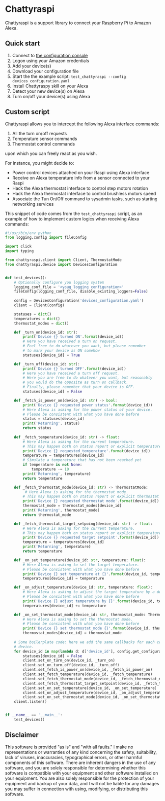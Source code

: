 # Chattyraspi
Chattyraspi is a support library to connect your Raspberry Pi to Amazon Alexa.

Quick start
-----
1. Connect to [the configuration console][1]
2. Logon using your Amazon credentials
3. Add your device(s)
4. Download your configuration file
5. Start the the example script:
   `test_chattyraspi --config devices_configuration.yaml`
6. Install Chattyraspy skill on your Alexa
7. Detect your new device(s) on Alexa
8. Turn on/off your device(s) using Alexa

Custom script
-------------
Chattyraspi allows you to intercept the following Alexa interface commands:

1. All the turn on/off requests
2. Temperature sensor commands
3. Thermostat control commands

upon which you can freely react as you wish.

For instance, you might decide to:

* Power control devices attached on your Raspi using Alexa interface
* Receive on Alexa temperature info from a sensor connected to your Raspi
* Hack the Alexa thermostat interface to control step motors rotation
* Hack the Alexa thermostat interface to control brushless motors speed
* Associate the Tun On/Off command to sysadmin tasks, such as starting networking services

This snippet of code comes from the `test_chattyraspi` script, 
as an example of how to implement custom logics when receiving Alexa commands:

```python
#!/usr/bin/env python
from logging.config import fileConfig

import click
import typing

from chattyraspi.client import Client, ThermostatMode
from chattyraspi.device import DevicesConfiguration


def test_devices():
    # Optionally configure you logging system
    logging_conf_file = '<youg logging configuration>'
    fileConfig(logging_conf_file, disable_existing_loggers=False)
    
    config = DevicesConfiguration('devices_configuration.yaml')
    client = Client(config)

    statuses = dict()
    temperatures = dict()
    thermostat_modes = dict()

    def _turn_on(device_id: str):
        print('Device {} turned ON'.format(device_id))
        # Here you have received a turn on request.
        # Feel free to do whatever you want, but please remember
        # to mark your device as ON somehow
        statuses[device_id] = True

    def _turn_off(device_id: str):
        print('Device {} turned OFF'.format(device_id))
        # Here you have received a turn off request.
        # Here you are free to do whatever you want, but reasonably
        # you would do the opposite as turn on callback.
        # Finally, please remember that your device is OFF.
        statuses[device_id] = False

    def _fetch_is_power_on(device_id: str) -> bool:
        print('Device {} requested power status'.format(device_id))
        # Here Alexa is asking for the power status of your device.
        # Please be consistent with what you have done before
        status = statuses[device_id]
        print('Returning', status)
        return status
    
    def _fetch_temperature(device_id: str) -> float:
        # Here Alexa is asking for the current temperature.
        # This may happen both on status report or explicit temperature request.
        print('Device {} requested temperature'.format(device_id))
        temperature = temperatures[device_id]
        # Simulate a temperature that has not been reached yet
        if temperature is not None:
            temperature -= 10
        print('Returning', temperature)
        return temperature

    def _fetch_thermostat_mode(device_id: str) -> ThermostatMode:
         # Here Alexa is asking for the thermostat mode.
        # This may happen both on status report or explicit thermostat mode request.
        print('Device {} requested thermostat mode'.format(device_id))
        thermostat_mode = thermostat_modes[device_id]
        print('Returning', thermostat_mode)
        return thermostat_mode

    def _fetch_thermostat_target_setpoing(device_id: str) -> float:
        # Here Alexa is asking for the current temperature.
        # This may happen both on status report or explicit temperature request.
        print('Device {} requested target setpoint'.format(device_id))
        temperature = temperatures[device_id]
        print('Returning', temperature)
        return temperature

    def _on_set_temperature(device_id: str, temperature: float):
        # Here Alexa is asking to set the target temperature.
        # Please be consistent with what you have done before
        print('Device {} set temperature at {}'.format(device_id, temperature))
        temperatures[device_id] = temperature

    def _on_adjust_temperature(device_id: str, temperature: float):
        # Here Alexa is asking to adjust the target temperature by a delta..
        # Please be consistent with what you have done before        
        print('Device {} adjust temperature by {}'.format(device_id, temperature))
        temperatures[device_id] += temperature

    def _on_set_thermostat_mode(device_id: str, thermostat_mode: ThermostatMode):
        # Here Alexa is asking to set the thermostat mode.
        # Please be consistent with what you have done before
        print('Device {} set thermostat_mode {}'.format(device_id, thermostat_mode))
        thermostat_modes[device_id] = thermostat_mode
    
    # Some boilerplate code: here we add the same callbacks for each configured
    # device.
    for device_id in map(lambda d: d['device_id'], config.get_configuration()['Devices']):
        statuses[device_id] = False
        client.set_on_turn_on(device_id, _turn_on)
        client.set_on_turn_off(device_id, _turn_off)
        client.set_fetch_is_power_on(device_id, _fetch_is_power_on)
        client.set_fetch_temperature(device_id, _fetch_temperature)
        client.set_fetch_thermostat_mode(device_id, _fetch_thermostat_mode)
        client.set_fetch_thermostat_target_setpoint(device_id, _fetch_thermostat_target_setpoing)
        client.set_on_set_temperature(device_id, _on_set_temperature)
        client.set_on_adjust_temperature(device_id, _on_adjust_temperature)
        client.set_on_set_thermostat_mode(device_id, _on_set_thermostat_mode)
    client.listen()


if __name__ == '__main__':
    test_devices()

```
 
Disclaimer
----------
This software is provided "as is" and "with all faults." 
I make no representations or warranties of any kind concerning the safety, 
suitability, lack of viruses, inaccuracies, typographical errors, 
or other harmful components of this software. 
There are inherent dangers in the use of any software, and you are 
solely responsible for determining whether this software is compatible 
with your equipment and other software installed on your equipment. 
You are also solely responsible for the protection of your equipment 
and backup of your data, and I will not be liable for any damages 
you may suffer in connection with using, modifying, or distributing 
this software.

[1]: https://chattyraspi.mirko.io/login
